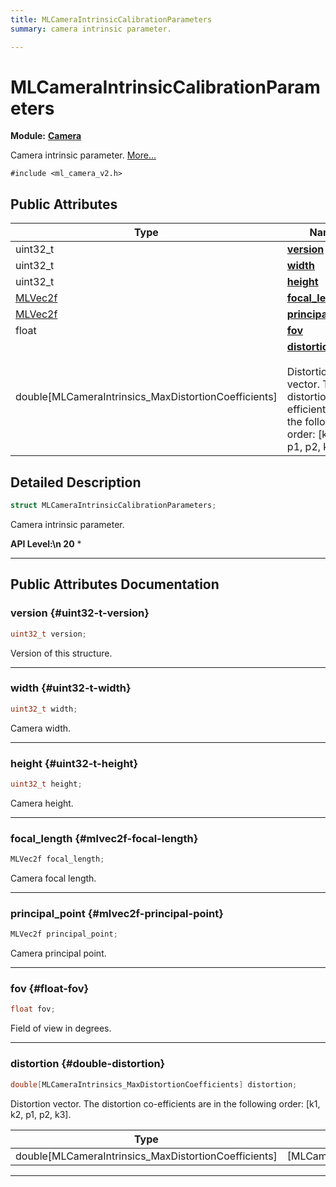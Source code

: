 ```yaml
---
title: MLCameraIntrinsicCalibrationParameters
summary: camera intrinsic parameter. 

---
```


# MLCameraIntrinsicCalibrationParameters

**Module:** **[Camera](/api-ref/api/Modules/group___camera/group___camera.md)**



Camera intrinsic parameter.  [More...](#detailed-description)


`#include <ml_camera_v2.h>`

## Public Attributes

| Type           | Name           |
| -------------- | -------------- |
| uint32_t | **[version](/api-ref/api/Modules/group___camera/struct_m_l_camera_intrinsic_calibration_parameters.md#uint32-t-version)**  |
| uint32_t | **[width](/api-ref/api/Modules/group___camera/struct_m_l_camera_intrinsic_calibration_parameters.md#uint32-t-width)**  |
| uint32_t | **[height](/api-ref/api/Modules/group___camera/struct_m_l_camera_intrinsic_calibration_parameters.md#uint32-t-height)**  |
| [MLVec2f](/api-ref/api/Modules/group___common/struct_m_l_vec2f.md) | **[focal_length](/api-ref/api/Modules/group___camera/struct_m_l_camera_intrinsic_calibration_parameters.md#mlvec2f-focal-length)**  |
| [MLVec2f](/api-ref/api/Modules/group___common/struct_m_l_vec2f.md) | **[principal_point](/api-ref/api/Modules/group___camera/struct_m_l_camera_intrinsic_calibration_parameters.md#mlvec2f-principal-point)**  |
| float | **[fov](/api-ref/api/Modules/group___camera/struct_m_l_camera_intrinsic_calibration_parameters.md#float-fov)**  |
| double[MLCameraIntrinsics_MaxDistortionCoefficients] | **[distortion](/api-ref/api/Modules/group___camera/struct_m_l_camera_intrinsic_calibration_parameters.md#double-distortion)** <br></br>Distortion vector. The distortion co-efficients are in the following order:   [k1, k2, p1, p2, k3].  |

## Detailed Description

```cpp
struct MLCameraIntrinsicCalibrationParameters;
```

Camera intrinsic parameter. 




**API Level:\n 20**
  * 




-----------
## Public Attributes Documentation

### version {#uint32-t-version}

```cpp
uint32_t version;
```


Version of this structure. 





-----------

### width {#uint32-t-width}

```cpp
uint32_t width;
```


Camera width. 





-----------

### height {#uint32-t-height}

```cpp
uint32_t height;
```


Camera height. 





-----------

### focal_length {#mlvec2f-focal-length}

```cpp
MLVec2f focal_length;
```


Camera focal length. 





-----------

### principal_point {#mlvec2f-principal-point}

```cpp
MLVec2f principal_point;
```


Camera principal point. 





-----------

### fov {#float-fov}

```cpp
float fov;
```


Field of view in degrees. 





-----------

### distortion {#double-distortion}

```cpp
double[MLCameraIntrinsics_MaxDistortionCoefficients] distortion;
```

Distortion vector. The distortion co-efficients are in the following order:   [k1, k2, p1, p2, k3]. 


| Type | Description |
|--|--|
| double[MLCameraIntrinsics_MaxDistortionCoefficients] | [MLCameraIntrinsics_MaxDistortionCoefficients] |






-----------

